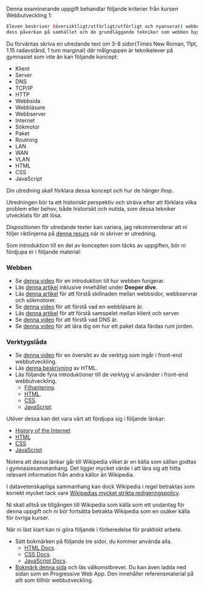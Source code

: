 Denna examinerande uppgift behandlar följande kriterier från kursen Webbutveckling 1:

```bash
Eleven beskriver (översiktligt/utförligt/utförligt och nyanserat) webbens historia och
dess påverkan på samhället och de grundläggande tekniker som webben bygger på.
```

Du förväntas skriva en utredande text om 3-8 sidor(Times New Roman, 11pt, 1.15 radavstånd, 1 tum marginal) där målgruppen är teknikelever på gymnasiet som inte än kan följande koncept:

* Klient
* Server
* DNS
* TCP/IP
* HTTP
* Webbsida
* Webbläsare
* Webbserver
* Internet
* Sökmotor
* Paket
* Routning
* LAN
* WAN
* VLAN
* HTML
* CSS
* JavaScript

Din utredning skall förklara dessa koncept och hur de hänger ihop.

Utredningen bör ta ett historiskt perspektiv och sträva efter att förklara vilka problem eller behov, både historiskt och nutida, som dessa tekniker utvecklats för att lösa.

Dispositionen för utredande texter kan variera, jag rekommenderar att ni följer riktlinjerna på [denna resurs](https://larare.at/svenska/moment/utredande_text/utredande_text.html) när ni skriver er utredning.

Som introduktion till en del av koncepten som täcks av uppgiften, bör ni fördjupa er i följande material:

### Webben
* Se [denna video](https://vimeo.com/128575085) för en introduktion till hur webben fungerar.
* Läs [denna artikel](https://developer.mozilla.org/en-US/Learn/Common_questions/How_does_the_Internet_work) inklusive innehållet under **Deeper dive**.
* Läs [denna artikel](https://developer.mozilla.org/en-US/Learn/Common_questions/Pages_sites_servers_and_search_engines) för att förstå skillnaden mellan webbsidor, webbservrar och sökmotorer.
* Se [denna video](https://youtu.be/BrXPcaRlBqo) för att förstå vad en webbläsare är.
* Läs [denna artikel](https://developer.mozilla.org/en-US/docs/Learn/Getting_started_with_the_web/How_the_Web_works#Clients_and_servers) för att förstå samspelet mellan klient och server.
* Se [denna video](https://www.youtube.com/watch?v=72snZctFFtA&feature=youtu.be&t=45s) för att förstå vad DNS är.
* Se [denna video](https://www.youtube.com/watch?v=ewrBalT_eBM&feature) för att lära dig om hur ett paket data färdas runt jorden.

### Verktygslåda
* Se [denna video](https://www.youtube.com/watch?v=gT0Lh1eYk78) för en översikt av de verktyg som ingår i front-end webbutveckling.
* Läs [denna beskrivning](http://webapps-for-beginners.rubymonstas.org/html.html) av HTML.
* Läs följande fyra introduktioner till de verktyg vi använder i front-end webbutveckling.
  * [Filhantering](https://developer.mozilla.org/en-US/docs/Learn/Getting_started_with_the_web/Dealing_with_files).
  * [HTML](https://developer.mozilla.org/en-US/docs/Learn/Getting_started_with_the_web/HTML_basics).
  * [CSS](https://developer.mozilla.org/en-US/docs/Learn/Getting_started_with_the_web/CSS_basics).
  * [JavaScript](https://developer.mozilla.org/en-US/docs/Learn/Getting_started_with_the_web/JavaScript_basics).


Utöver dessa kan det vara värt att fördjupa sig i följande länkar:

* [History of the Internet](https://en.wikipedia.org/wiki/History_of_the_Internet)
* [HTML](https://en.wikipedia.org/wiki/HTML#History)
* [CSS](https://en.wikipedia.org/wiki/Cascading_Style_Sheets#History)
* [JavaScript](https://en.wikipedia.org/wiki/JavaScript#History)

Notera att dessa länkar går till Wikipedia vilket är en källa som sällan godtas i gymnasiesammanhang. Det ligger mycket värde i att lära sig att hitta relevant information från andra källor än Wikipedia.

I datavetenskapliga sammanhang kan dock Wikipedia i regel betraktas som korrekt mycket tack vare [Wikipedias mycket strikta redigeringspolicy](https://en.wikipedia.org/wiki/Wikipedia:Editing_policy).

Ni skall alltså se tillgången till Wikipedia som källa som ett undantag för denna uppgift och ni bör fortsätta betrakta Wikipedia som en osäker källa för övriga kurser.

När ni läst klart kan ni göra följande i förberedelse för praktiskt arbete.

* Sätt bokmärken på följande tre sidor, du kommer använda alla.
  * [HTML Docs](https://developer.mozilla.org/en-US/docs/Web/HTML/Element).
  * [CSS Docs](https://developer.mozilla.org/en-US/docs/Web/CSS/Reference#Keyword_index).
  * [JavaScript Docs](https://developer.mozilla.org/en-US/docs/Web/JavaScript/Reference).
* [Bokmärk denna sida](https://devdocs.io/) och läs välkomstbrevet. Du kan även ladda ned sidan som en Progressive Web App. Den innehåller referensmaterial på allt som tillhör webbutveckling.
